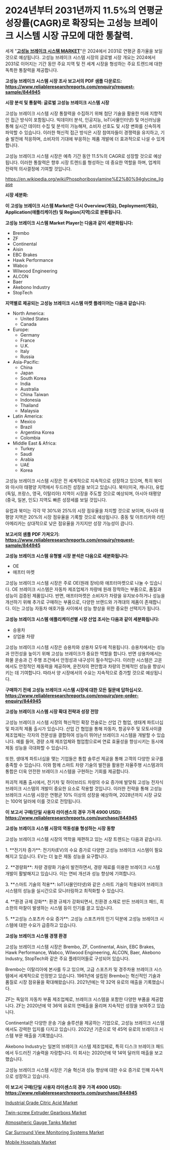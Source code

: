 <p><h1>2024년부터 2031년까지 11.5%의 연평균 성장률(CAGR)로 확장되는 고성능 브레이크 시스템 시장 규모에 대한 통찰력.</h1></p><p>세계 "<strong><a href="https://www.reliableresearchreports.com/high-performance-brake-system-r844945?utm_campaign=105&utm_medium=8&utm_source=Github&utm_content=ia&utm_term=03102024&utm_id=high-performance-brake-system">고성능 브레이크 시스템 MARKET</a></strong>"은 2024에서 2031로 연평균 증가율을 보일 것으로 예상됩니다. 고성능 브레이크 시스템 시장의 글로벌 시장 개요는 2024에서 2031로 이어지는 기간 동안 주요 지역 및 전 세계 시장을 형성하는 주요 트렌드에 대한 독특한 통찰력을 제공합니다.</p>
<p><strong>고성능 브레이크 시스템 시장 조사 보고서의 PDF 샘플 다운로드: <a href="https://www.reliableresearchreports.com/enquiry/request-sample/844945?utm_campaign=105&utm_medium=8&utm_source=Github&utm_content=ia&utm_term=03102024&utm_id=high-performance-brake-system">https://www.reliableresearchreports.com/enquiry/request-sample/844945</a></strong></p>
<p><strong>시장 분석 및 통찰력: 글로벌 고성능 브레이크 시스템 시장</strong></p>
<p><p>고성능 브레이크 시스템 시장 통찰력을 수집하기 위해 첨단 기술을 활용한 미래 지향적인 접근 방식이 포함됩니다. 빅데이터 분석, 인공지능, IoT(사물인터넷) 및 머신러닝을 통해 실시간 데이터 수집 및 분석이 가능해져, 소비자 선호도 및 시장 변화를 신속하게 파악할 수 있습니다. 이러한 혁신적 접근 방식은 시장 참여자들이 경쟁력을 유지하고, 기술 발전에 적응하며, 소비자의 기대에 부응하는 제품 개발에 더 효과적으로 나설 수 있게 합니다. </p><p>고성능 브레이크 시스템 시장은 예측 기간 동안 11.5%의 CAGR로 성장할 것으로 예상됩니다. 이러한 통찰력은 향후 시장 트렌드를 형성하는 데 중요한 역할을 하며, 업계의 전략적 의사결정에 기여할 것입니다.</p></p>
<p><a href="%7CAUTHORITHY_DOMAIN_URL%7C?utm_campaign=105&utm_medium=8&utm_source=Github&utm_content=ia&utm_term=03102024&utm_id=high-performance-brake-system">https://en.wikipedia.org/wiki/Phosphoribosylamine%E2%80%94glycine_ligase</a></p>
<p><strong>시장 세분화:</strong></p>
<p><strong>이 고성능 브레이크 시스템 Market은 다시 Overview(개요), Deployment(개요), Application(애플리케이션) 및 Region(지역)으로 분류됩니다.</strong></p>
<p><strong>고성능 브레이크 시스템 Market Player는 다음과 같이 세분화됩니다:</strong></p>
<p><ul><li>Brembo</li><li>ZF</li><li>Continental</li><li>Aisin</li><li>EBC Brakes</li><li>Hawk Performance</li><li>Wabco</li><li>Wilwood Engineering</li><li>ALCON</li><li>Baer</li><li>Akebono Industry</li><li>StopTech</li></ul></p>
<p><strong>지역별로 제공되는 고성능 브레이크 시스템 마켓 플레이어는 다음과 같습니다:</strong></p>
<p><ul>
    <li>
        North America:
        <ul>
            <li>United States</li>
            <li>Canada</li>
        </ul>
    </li>
    <li>
        Europe:
        <ul>
            <li>Germany</li>
            <li>France</li>
            <li>U.K.</li>
            <li>Italy</li>
            <li>Russia</li>
        </ul>
    </li>
    <li>
        Asia-Pacific:
        <ul>
            <li>China</li>
            <li>Japan</li>
            <li>South Korea</li>
            <li>India</li>
            <li>Australia</li>
            <li>China Taiwan</li>
            <li>Indonesia</li>
            <li>Thailand</li>
            <li>Malaysia</li>
        </ul>
    </li>
    <li>
        Latin America:
        <ul>
            <li>Mexico</li>
            <li>Brazil</li>
            <li>Argentina Korea</li>
            <li>Colombia</li>
        </ul>
    </li>
    <li>
        Middle East & Africa:
        <ul>
            <li>Turkey</li>
            <li>Saudi</li>
            <li>Arabia</li>
            <li>UAE</li>
            <li>Korea</li>
        </ul>
    </li>
    </ul></p>
<p><p>고성능 브레이크 시스템 시장은 전 세계적으로 지속적으로 성장하고 있으며, 특히 북미와 아시아 태평양 지역에서 두드러진 성장을 보이고 있습니다. 북미(미국, 캐나다), 유럽(독일, 프랑스, 영국, 이탈리아) 지역이 시장을 주도할 것으로 예상되며, 아시아 태평양(중국, 일본, 인도) 지역도 빠른 성장세를 보일 것입니다. </p><p>유럽과 북미는 각각 약 30%와 25%의 시장 점유율을 차지할 것으로 보이며, 아시아 태평양 지역은 20%의 시장 점유율을 기록할 것으로 예상됩니다. 중동 및 아프리카와 라틴 아메리카는 상대적으로 낮은 점유율을 가지지만 성장 가능성이 큽니다.</p></p>
<p><strong>보고서의 샘플 PDF 가져오기: <a href="https://www.reliableresearchreports.com/enquiry/request-sample/844945?utm_campaign=105&utm_medium=8&utm_source=Github&utm_content=ia&utm_term=03102024&utm_id=high-performance-brake-system">https://www.reliableresearchreports.com/enquiry/request-sample/844945</a></strong></p>
<p><strong>고성능 브레이크 시스템 유형별 시장 분석은 다음으로 세분화됩니다:</strong></p>
<p><ul><li>OE</li><li>애프터 마켓</li></ul></p>
<p><p>고성능 브레이크 시스템 시장은 주로 OE(원래 장비)와 애프터마켓으로 나눌 수 있습니다. OE 브레이크 시스템은 자동차 제조업체가 차량에 원래 장착하는 부품으로, 품질과 성능이 검증된 제품입니다. 반면, 애프터마켓은 소비자가 차량을 유지보수하거나 성능을 개선하기 위해 추가로 구매하는 부품으로, 다양한 브랜드와 가격대의 제품이 존재합니다. 이는 고성능 자동차 애호가들 사이에서 성능 향상을 위한 중요한 선택지가 됩니다.</p></p>
<p><strong>고성능 브레이크 시스템 애플리케이션별 시장 산업 조사는 다음과 같이 세분화됩니다:</strong></p>
<p><ul><li>승용차</li><li>상업용 차량</li></ul></p>
<p><p>고성능 브레이크 시스템 시장은 승용차와 상용차 모두에 적용됩니다. 승용차에서는 성능과 안전성을 높이기 위해 고성능 브레이크가 중요한 역할을 합니다. 반면 상용차에서는 화물 운송과 긴 주행 조건에서 안정성과 내구성이 필수적입니다. 이러한 시스템은 고온에서도 안정적인 제동력을 제공하며, 운전자의 편안함과 차량의 전체적인 성능을 향상시키는 데 기여합니다. 따라서 양 시장에서의 수요는 지속적으로 증가할 것으로 예상됩니다.</p></p>
<p><strong>구매하기 전에 고성능 브레이크 시스템 시장에 대한 모든 질문에 답하십시오. <a href="https://www.reliableresearchreports.com/enquiry/pre-order-enquiry/844945?utm_campaign=105&utm_medium=8&utm_source=Github&utm_content=ia&utm_term=03102024&utm_id=high-performance-brake-system">https://www.reliableresearchreports.com/enquiry/pre-order-enquiry/844945</a></strong></p>
<p><strong>고성능 브레이크 시스템 시장 확대 전략과 성장 전망</strong></p>
<p><p>고성능 브레이크 시스템 시장의 혁신적인 확장 전술로는 산업 간 협업, 생태계 파트너십 및 파괴적 제품 출시가 있습니다. 산업 간 협업을 통해 자동차, 항공우주 및 모토사이클 제조업체는 각자의 전문성을 결합하여 성능이 뛰어난 브레이크 시스템을 개발할 수 있습니다. 예를 들어, 경량 소재 제조업체와 협업함으로써 연료 효율성을 향상시키는 동시에 제동 성능을 극대화할 수 있습니다.</p><p>또한, 생태계 파트너십을 맺는 기업들은 통합 솔루션 제공을 통해 고객의 다양한 요구를 충족할 수 있습니다. 이와 함께 스마트 차량 기술의 발전을 활용한 자율주행 시스템과의 통합은 더욱 안전한 브레이크 시스템을 구현하는 기회를 제공합니다.</p><p>파괴적 제품 출시에서, 전기차 및 하이브리드 차량의 수요 증가에 발맞춰 고성능 전자식 브레이크 시스템의 개발이 중요한 요소로 작용할 것입니다. 이러한 전략을 통해 고성능 브레이크 시스템 시장은 연평균 10% 이상의 성장을 예상하며, 2028년까지 시장 규모는 100억 달러에 이를 것으로 전망됩니다.</p></p>
<p><strong>이 보고서 구매(단일 사용자 라이센스의 경우 가격 4900 USD): <a href="https://www.reliableresearchreports.com/purchase/844945?utm_campaign=105&utm_medium=8&utm_source=Github&utm_content=ia&utm_term=03102024&utm_id=high-performance-brake-system">https://www.reliableresearchreports.com/purchase/844945</a></strong></p>
<p><strong>고성능 브레이크 시스템 시장의 역동성을 형성하는 시장 동향</strong></p>
<p><p>고성능 브레이크 시스템 시장의 역학을 재편하고 있는 시장 트렌드는 다음과 같습니다.</p><p>1. **전기차 증가**: 전기차(EV)의 수요 증가로 다양한 고성능 브레이크 시스템이 필요해지고 있습니다. EV는 더 높은 제동 성능을 요구합니다.</p><p>2. **경량화**: 차량 경량화 기술이 발전하면서, 경량 재료를 이용한 브레이크 시스템 개발이 활발해지고 있습니다. 이는 연비 개선과 성능 향상에 기여합니다.</p><p>3. **스마트 기술의 적용**: IoT(사물인터넷)와 같은 스마트 기술이 적용되어 브레이크 시스템의 성능을 실시간으로 모니터링하고 최적화할 수 있습니다.</p><p>4. **환경 규제 강화**: 환경 규제가 강화되면서, 친환경 소재로 만든 브레이크 패드, 최소한의 마찰이 발생하는 시스템 등이 인기를 끌고 있습니다.</p><p>5. **고성능 스포츠카 수요 증가**: 고성능 스포츠카의 인기 덕분에 고성능 브레이크 시스템에 대한 수요가 급증하고 있습니다.</p></p>
<p><strong>고성능 브레이크 시스템 경쟁 환경</strong></p>
<p><p>고성능 브레이크 시스템 시장은 Brembo, ZF, Continental, Aisin, EBC Brakes, Hawk Performance, Wabco, Wilwood Engineering, ALCON, Baer, Akebono Industry, StopTech와 같은 주요 플레이어들로 구성되어 있습니다.</p><p>Brembo는 이탈리아에 본사를 두고 있으며, 고급 스포츠카 및 경주차용 브레이크 시스템에서 세계적으로 인정받고 있습니다. 1961년에 설립된 Brembo는 혁신적인 기술과 품질로 시장 점유율을 확대해왔습니다. 2021년에는 약 32억 유로의 매출을 기록했습니다.</p><p>ZF는 독일의 자동차 부품 제조업체로, 브레이크 시스템을 포함한 다양한 부품을 제공합니다. ZF는 2020년에 약 36억 유로의 연매출을 올리며 지속적인 성장을 보여주고 있습니다.</p><p>Continental은 다양한 운송 기술 솔루션을 제공하는 기업으로, 고성능 브레이크 시스템에서도 강력한 입지를 다지고 있습니다. 2022년 기준으로 약 45억 유로의 브레이크 시스템 부문 매출을 기록했습니다.</p><p>Akebono Industry는 일본의 브레이크 시스템 제조업체로, 특히 디스크 브레이크 패드에서 두드러진 기술력을 자랑합니다. 이 회사는 2020년에 약 14억 달러의 매출을 보고했습니다. </p><p>고성능 브레이크 시스템 시장은 기술 혁신과 성능 향상에 대한 수요 증가로 인해 지속적으로 성장하고 있습니다.</p></p>
<p><strong>이 보고서 구매(단일 사용자 라이센스의 경우 가격 4900 USD): <a href="https://www.reliableresearchreports.com/purchase/844945?utm_campaign=105&utm_medium=8&utm_source=Github&utm_content=ia&utm_term=03102024&utm_id=high-performance-brake-system">https://www.reliableresearchreports.com/purchase/844945</a></strong></p>
<p><p><a href="https://github.com/petbigbeepjn/Market-Research-Report-List-1/blob/main/industrial-grade-citric-acid-market.md?utm_campaign=105&utm_medium=8&utm_source=Github&utm_content=ia&utm_term=03102024&utm_id=high-performance-brake-system">Industrial Grade Citric Acid Market</a></p><p><a href="https://github.com/NasrinKhan99/Market-Research-Report-List-1/blob/main/twin-screw-extruder-gearboxs-market.md?utm_campaign=105&utm_medium=8&utm_source=Github&utm_content=ia&utm_term=03102024&utm_id=high-performance-brake-system">Twin-screw Extruder Gearboxs Market</a></p><p><a href="https://issuu.com/reportprime-2/docs/atmospheric-gauge-tanks-market-size_1ddfc7b2b9c48a?utm_campaign=105&utm_medium=8&utm_source=Github&utm_content=ia&utm_term=03102024&utm_id=high-performance-brake-system">Atmospheric Gauge Tanks Market</a></p><p><a href="https://medium.com/@a.d.michael1/car-surround-view-monitoring-systems-market-size-growth-and-industry-analysis-by-market-bb6bca27aca8?utm_campaign=105&utm_medium=8&utm_source=Github&utm_content=ia&utm_term=03102024&utm_id=high-performance-brake-system">Car Surround View Monitoring Systems Market</a></p><p><a href="https://www.linkedin.com/pulse/mobile-hospitals-market-growth-segmentation-regional-analysis-sg4ve?trackingId=gGDM2s4XSx%2BH9uta9b79Tg%3D%3D&utm_campaign=105&utm_medium=8&utm_source=Github&utm_content=ia&utm_term=03102024&utm_id=high-performance-brake-system">Mobile Hospitals Market</a></p></p>